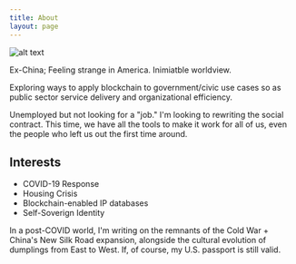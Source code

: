 ```yaml
---
title: About
layout: page
---
```


![alt text](https://sammyrobs.github.io/smr/assets/images/about.png "Yading Kora Trek")

<p>Ex-China; Feeling strange in America. Inimiatble worldview. 

Exploring ways to apply blockchain to government/civic use cases so as 
public sector service delivery and organizational efficiency. 

Unemployed but not looking for a "job." I'm looking to rewriting the social contract. 
This time, we have all the tools to make it work for all of us, even the people who left us out the first time around.</p> 

<h2>Interests</h2>

<ul class="interests-list">
	<li>COVID-19 Response</li>
	<li>Housing Crisis</li>
	<li>Blockchain-enabled IP databases</li>
	<li>Self-Soverign Identity</li>
	
</ul>

<p> In a post-COVID world, I'm writing on the remnants of the Cold War + China's New Silk Road expansion, alongside the cultural evolution of dumplings from East to West. If, of course, my U.S. passport is still valid.</p> 




